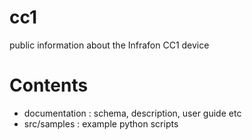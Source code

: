 # cc1
public information about the Infrafon CC1 device

# Contents
- documentation : schema, description, user guide etc
- src/samples : example python scripts
